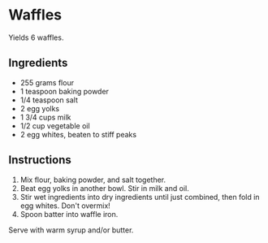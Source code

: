 # Waffles

Yields 6 waffles.

## Ingredients

- 255 grams flour
- 1 teaspoon baking powder
- 1/4 teaspoon salt
- 2 egg yolks
- 1 3/4 cups milk
- 1/2 cup vegetable oil
- 2 egg whites, beaten to stiff peaks

## Instructions

1. Mix flour, baking powder, and salt together.
2. Beat egg yolks in another bowl. Stir in milk and oil.
3. Stir wet ingredients into dry ingredients until just combined, then fold in egg whites. Don't overmix!
4. Spoon batter into waffle iron.

Serve with warm syrup and/or butter.

